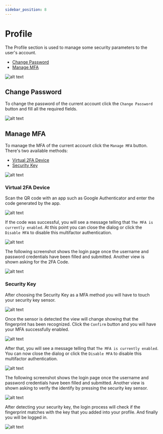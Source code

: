 ```yaml
---
sidebar_position: 8
---
```


# Profile

The Profile section is used to manage some security parameters to the user's account.

- [Change Password](#change-password)
- [Manage MFA](#manage-mfa)

![alt text](../../assets/profile/profile.png "Profile")

## Change Password

To change the password of the current account click the `Change Password` button and fill all the required fields.

![alt text](../../assets/profile/profile-password.png "Profile - Change Password")

## Manage MFA

To manage the MFA of the current account click the `Manage MFA` button. There's two available methods:

- [Virtual 2FA Device](#virtual-2fa-device)
- [Security Key](#security-key)

![alt text](../../assets/profile/profile-mfa.png "Profile - MFA Setup")

### Virtual 2FA Device

Scan the QR code with an app such as Google Authenticator and enter the code generated by the app.

![alt text](../../assets/profile/profile-mfa-2fa.png "Profile - MFA 2FA")

If the code was successful, you will see a message telling that `The MFA is currently enabled`. At this point you can close the dialog or click the `Disable MFA` to disable this multifactor authentication.

![alt text](../../assets/profile/profile-mfa-2fa-active.png "Profile - MFA 2FA Active")

The following screenshot shows the login page once the username and password credentials have been filled and submitted. Another view is shown asking for the 2FA Code.

![alt text](../../assets/profile/profile-mfa-2fa-login.png "Profile - MFA 2FA Login")

### Security Key

After choosing the Security Key as a MFA method you will have to touch your security key sensor.

![alt text](../../assets/profile/profile-mfa-key-loading.png "Profile - MFA Key Loading")

Once the sensor is detected the view will change showing that the fingerprint has been recognized. Click the `Confirm` button and you will have your MFA successfully enabled.

![alt text](../../assets/profile/profile-mfa-key-detected.png "Profile - MFA Key Detected")

After that, you will see a message telling that `The MFA is currently enabled`. You can now close the dialog or click the `Disable MFA` to disable this multifactor authentication.

![alt text](../../assets/profile/profile-mfa-key-active.png "Profile - MFA Key Active")

The following screenshot shows the login page once the username and password credentials have been filled and submitted. Another view is shown asking to verify the identify by pressing the security key sensor.

![alt text](../../assets/profile/profile-mfa-key-login1.png "Profile - MFA Key Login 1")

After detecting your security key, the login process will check if the fingerprint matches with the key that you added into your profile. And finally you will be logged in.

![alt text](../../assets/profile/profile-mfa-key-login2.png "Profile - MFA Key Login 2")
